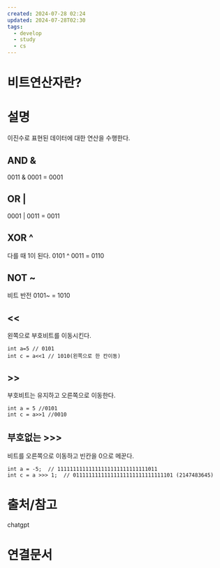 ```yaml
---
created: 2024-07-28 02:24
updated: 2024-07-28T02:30
tags:
  - develop
  - study
  - cs
---
```

# 비트연산자란?

# 설명
이진수로 표현된 데이터에 대한 연산을 수행한다.

## AND &
0011 & 0001 = 0001

## OR |
0001 | 0011 = 0011

## XOR ^
다를 때 1이 된다.
0101 ^ 0011 = 0110

## NOT ~
비트 반전
0101~ = 1010

## <<
왼쪽으로 부호비트를 이동시킨다.
```
int a=5 // 0101
int c = a<<1 // 1010(왼쪽으로 한 칸이동)
```


## >> 
부호비트는 유지하고 오른쪽으로 이동한다.

```
int a = 5 //0101
int c = a>>1 //0010
```


## 부호없는 >>>
비트를 오른쪽으로 이동하고 빈칸을 0으로 메꾼다.

```
int a = -5;  // 11111111111111111111111111111011
int c = a >>> 1;  // 01111111111111111111111111111101 (2147483645)

```

# 출처/참고
chatgpt

# 연결문서
